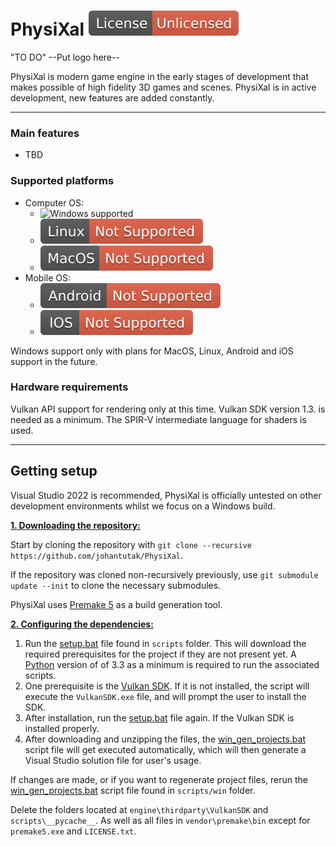 # PhysiXal ![License](/resources/images/badge/license_unlicensed.svg)

"TO DO" --Put logo here--

PhysiXal is modern game engine in the early stages of development that makes possible of high fidelity 3D games and scenes. PhysiXal is in active development, new features are added constantly.

***


### Main features

- TBD


### Supported platforms

- Computer OS:
  - ![Windows supported](/resources/images/badge/windows64_supported.svg)
  - ![Linux not supported](/resources/images/badge/linux_not_supported.svg)
  - ![MacOS not supported](/resources/images/badge/mac_not_supported.svg)
- Mobile OS:
  - ![Android not supported](/resources/images/badge/android_not_supported.svg)
  - ![IOS not supported](/resources/images/badge/ios_not_supported.svg)

Windows support only with plans for MacOS, Linux, Android and iOS support in the future.


### Hardware requirements
	
Vulkan API support for rendering only at this time. Vulkan SDK version 1.3. is needed as a minimum. The SPIR-V intermediate language for shaders is used.

***


## Getting setup
Visual Studio 2022 is recommended, PhysiXal is officially untested on other development environments whilst we focus on a Windows build.

<ins>**1. Downloading the repository:**</ins>

Start by cloning the repository with `git clone --recursive https://github.com/johantutak/PhysiXal`.

If the repository was cloned non-recursively previously, use `git submodule update --init` to clone the necessary submodules.

PhysiXal uses [Premake 5](https://premake.github.io/download) as a build generation tool.

<ins>**2. Configuring the dependencies:**</ins>

1. Run the [setup.bat](https://github.com/johantutak/PhysiXal/blob/master/scripts/setup.bat) file found in `scripts` folder. This will download the required prerequisites for the project if they are not present yet. A [Python](https://www.python.org/downloads) version of of 3.3 as a minimum is required to run the associated scripts.
2. One prerequisite is the [Vulkan SDK](https://vulkan.lunarg.com/sdk/home). If it is not installed, the script will execute the `VulkanSDK.exe` file, and will prompt the user to install the SDK.
3. After installation, run the [setup.bat](https://github.com/johantutak/PhysiXal/blob/master/scripts/setup.bat) file again. If the Vulkan SDK is installed properly.
4. After downloading and unzipping the files, the [win_gen_projects.bat](https://github.com/johantutak/PhysiXal/blob/master/scripts/win/win_gen_projects.bat) script file will get executed automatically, which will then generate a Visual Studio solution file for user's usage.

If changes are made, or if you want to regenerate project files, rerun the [win_gen_projects.bat](https://github.com/johantutak/PhysiXal/blob/master/scripts/win/win_gen_projects.bat) script file found in `scripts/win` folder.

Delete the folders located at `engine\thirdparty\VulkanSDK` and `scripts\__pycache__`. As well as all files in `vendor\premake\bin` except for `premake5.exe` and `LICENSE.txt`.